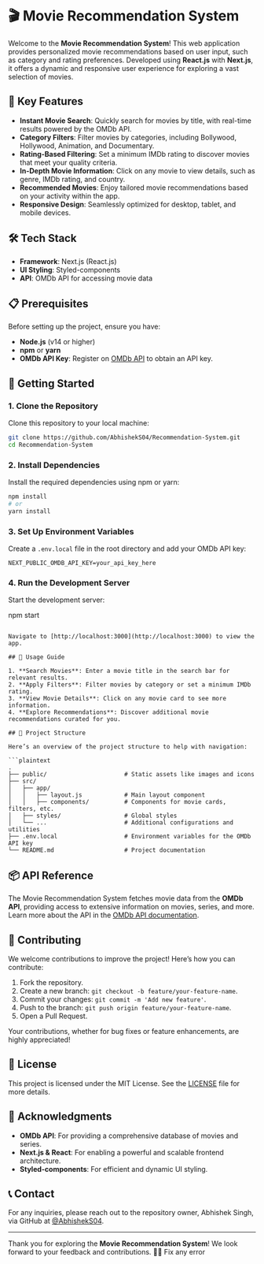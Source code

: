 # 🎬 Movie Recommendation System

Welcome to the **Movie Recommendation System**! This web application provides personalized movie recommendations based on user input, such as category and rating preferences. Developed using **React.js** with **Next.js**, it offers a dynamic and responsive user experience for exploring a vast selection of movies.

## 🌟 Key Features

- **Instant Movie Search**: Quickly search for movies by title, with real-time results powered by the OMDb API.
- **Category Filters**: Filter movies by categories, including Bollywood, Hollywood, Animation, and Documentary.
- **Rating-Based Filtering**: Set a minimum IMDb rating to discover movies that meet your quality criteria.
- **In-Depth Movie Information**: Click on any movie to view details, such as genre, IMDb rating, and country.
- **Recommended Movies**: Enjoy tailored movie recommendations based on your activity within the app.
- **Responsive Design**: Seamlessly optimized for desktop, tablet, and mobile devices.

## 🛠️ Tech Stack

- **Framework**: Next.js (React.js)
- **UI Styling**: Styled-components
- **API**: OMDb API for accessing movie data

## 📋 Prerequisites

Before setting up the project, ensure you have:

- **Node.js** (v14 or higher)
- **npm** or **yarn**
- **OMDb API Key**: Register on [OMDb API](http://www.omdbapi.com/) to obtain an API key.

## 🚀 Getting Started

### 1. Clone the Repository

Clone this repository to your local machine:

```bash
git clone https://github.com/AbhishekS04/Recommendation-System.git
cd Recommendation-System
```

### 2. Install Dependencies

Install the required dependencies using npm or yarn:

```bash
npm install
# or
yarn install
```

### 3. Set Up Environment Variables

Create a `.env.local` file in the root directory and add your OMDb API key:

```plaintext
NEXT_PUBLIC_OMDB_API_KEY=your_api_key_here
```

### 4. Run the Development Server

Start the development server:

npm start
```

Navigate to [http://localhost:3000](http://localhost:3000) to view the app.

## 📝 Usage Guide

1. **Search Movies**: Enter a movie title in the search bar for relevant results.
2. **Apply Filters**: Filter movies by category or set a minimum IMDb rating.
3. **View Movie Details**: Click on any movie card to see more information.
4. **Explore Recommendations**: Discover additional movie recommendations curated for you.

## 📁 Project Structure

Here’s an overview of the project structure to help with navigation:

```plaintext
.
├── public/                      # Static assets like images and icons
├── src/
│   ├── app/
│   │   ├── layout.js            # Main layout component
│   │   ├── components/          # Components for movie cards, filters, etc.
│   ├── styles/                  # Global styles
│   └── ...                      # Additional configurations and utilities
├── .env.local                   # Environment variables for the OMDb API key
└── README.md                    # Project documentation
```

## 📦 API Reference

The Movie Recommendation System fetches movie data from the **OMDb API**, providing access to extensive information on movies, series, and more. Learn more about the API in the [OMDb API documentation](http://www.omdbapi.com/).

## 🤝 Contributing

We welcome contributions to improve the project! Here’s how you can contribute:

1. Fork the repository.
2. Create a new branch: `git checkout -b feature/your-feature-name`.
3. Commit your changes: `git commit -m 'Add new feature'`.
4. Push to the branch: `git push origin feature/your-feature-name`.
5. Open a Pull Request.

Your contributions, whether for bug fixes or feature enhancements, are highly appreciated!

## 📜 License

This project is licensed under the MIT License. See the [LICENSE](./LICENSE) file for more details.

## 🙏 Acknowledgments

- **OMDb API**: For providing a comprehensive database of movies and series.
- **Next.js & React**: For enabling a powerful and scalable frontend architecture.
- **Styled-components**: For efficient and dynamic UI styling.

## 📞 Contact

For any inquiries, please reach out to the repository owner, Abhishek Singh, via GitHub at [@AbhishekS04](https://github.com/AbhishekS04).

---

Thank you for exploring the **Movie Recommendation System**! We look forward to your feedback and contributions. 🎥✨
 Fix any error
